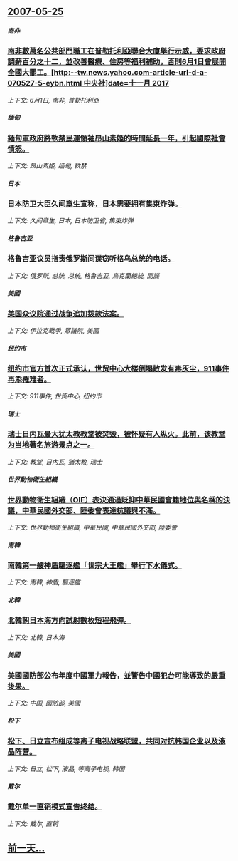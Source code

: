 ## [2007-05-25](/news/2007/05/25/index.md)

##### 南非
### [南非數萬名公共部門職工在普勒托利亞聯合大廈舉行示威，要求政府調薪百分之十二，並改善醫療、住房等福利補助，否則6月1日會展開全國大罷工。[http:--tw.news.yahoo.com-article-url-d-a-070527-5-eybn.html 中央社]date=十一月 2017 ](/news/2007/05/25/南非數萬名公共部門職工在普勒托利亞聯合大廈舉行示威-要求政府調薪百分之十二-並改善醫療-住房等福利補助-否則6月1日會展.md)
_上下文: 6月1日, 南非, 普勒托利亞_

##### 缅甸
### [緬甸軍政府將軟禁民運領袖昂山素姬的時間延長一年，引起國際社會憤怒。](/news/2007/05/25/緬甸軍政府將軟禁民運領袖昂山素姬的時間延長一年-引起國際社會憤怒.md)
_上下文: 昂山素姬, 缅甸, 軟禁_

##### 日本
### [日本防卫大臣久间章生宣称，日本需要拥有集束炸弹。](/news/2007/05/25/日本防卫大臣久间章生宣称-日本需要拥有集束炸弹.md)
_上下文: 久间章生, 日本, 日本防卫省, 集束炸弹_

##### 格鲁吉亚
### [格鲁吉亚议员指责俄罗斯间谍窃听格乌总统的电话。](/news/2007/05/25/格鲁吉亚议员指责俄罗斯间谍窃听格乌总统的电话.md)
_上下文: 俄罗斯, 总统, 总统, 格鲁吉亚, 烏克蘭總統, 間諜_

##### 美國
### [美国众议院通过战争追加拨款法案。](/news/2007/05/25/美国众议院通过战争追加拨款法案.md)
_上下文: 伊拉克戰爭, 眾議院, 美國_

##### 纽约市
### [纽约市官方首次正式承认，世贸中心大楼倒塌散发有毒灰尘，911事件再添罹难者。](/news/2007/05/25/纽约市官方首次正式承认-世贸中心大楼倒塌散发有毒灰尘-911事件再添罹难者.md)
_上下文: 911事件, 世贸中心, 纽约市_

##### 瑞士
### [瑞士日内瓦最大犹太教教堂被焚毁，被怀疑有人纵火。此前，该教堂为当地著名旅游景点之一。](/news/2007/05/25/瑞士日内瓦最大犹太教教堂被焚毁-被怀疑有人纵火-此前-该教堂为当地著名旅游景点之一.md)
_上下文: 教堂, 日內瓦, 猶太教, 瑞士_

##### 世界動物衛生組織
### [世界動物衛生組織（OIE）表決通過貶抑中華民國會籍地位與名稱的決議，中華民國外交部、陸委會表達抗議與不滿。](/news/2007/05/25/世界動物衛生組織-OIE-表決通過貶抑中華民國會籍地位與名稱的決議-中華民國外交部-陸委會表達抗議與不滿.md)
_上下文: 世界動物衛生組織, 中華民國, 中華民國外交部, 陸委會_

##### 南韓
### [南韓第一艘神盾驅逐艦「世宗大王艦」舉行下水儀式。](/news/2007/05/25/南韓第一艘神盾驅逐艦-世宗大王艦-舉行下水儀式.md)
_上下文: 南韓, 神盾, 驅逐艦_

##### 北韓
### [北韓朝日本海方向試射數枚短程飛彈。](/news/2007/05/25/北韓朝日本海方向試射數枚短程飛彈.md)
_上下文: 北韓, 日本海_

##### 美國
### [美國國防部公布年度中國軍力報告，並警告中國犯台可能導致的嚴重後果。](/news/2007/05/25/美國國防部公布年度中國軍力報告-並警告中國犯台可能導致的嚴重後果.md)
_上下文: 中国, 國防部, 美國_

##### 松下
### [松下、日立宣布组成等离子电视战略联盟，共同对抗韩国企业以及液晶阵营。](/news/2007/05/25/松下-日立宣布组成等离子电视战略联盟-共同对抗韩国企业以及液晶阵营.md)
_上下文: 日立, 松下, 液晶, 等离子电视, 韩国_

##### 戴尔
### [戴尔单一直销模式宣告终结。](/news/2007/05/25/戴尔单一直销模式宣告终结.md)
_上下文: 戴尔, 直销_

## [前一天...](/news/2007/05/24/index.md)

